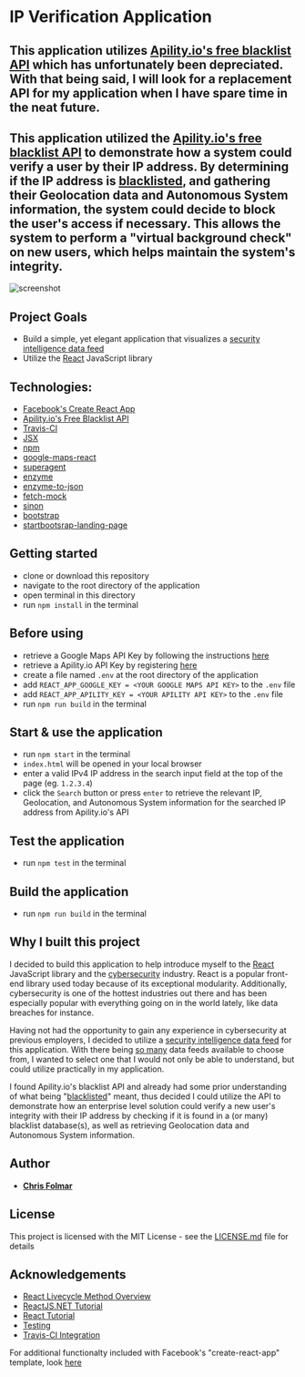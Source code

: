 # IP Verification Application 

## This application utilizes [Apility.io's free blacklist API](https://apility.io/) which has unfortunately been depreciated.  With that being said, I will look for a replacement API for my application when I have spare time in the neat future.  

## This application utilized the [Apility.io's free blacklist API](https://apility.io/) to demonstrate how a system could verify a user by their IP address. By determining if the IP address is [blacklisted](https://www.whatismyip.com/why-is-my-ip-blacklisted/), and gathering their Geolocation data and Autonomous System information, the system could decide to block the user's access if necessary.  This allows the system to perform a "virtual background check" on new users, which helps maintain the system's integrity.

![screenshot](https://github.com/clfolmar/travis-react-ipverifier/blob/master/application-screenshot.jpg)

## Project Goals
- Build a simple, yet elegant application that visualizes a [security intelligence data feed](https://whatis.techtarget.com/definition/threat-intelligence-feed)
- Utilize the [React](https://reactjs.org/) JavaScript library

## Technologies:
- [Facebook's Create React App](https://github.com/facebookincubator/create-react-app)
- [Apility.io's Free Blacklist API](https://apility.io/apidocs/)
- [Travis-CI](https://travis-ci.com/clfolmar/travis-react-ipverifier)
- [JSX](https://jsx.github.io/)
- [npm](https://github.com/npm/npm)
- [google-maps-react](https://www.npmjs.com/package/google-maps-react)
- [superagent](https://visionmedia.github.io/superagent/)
- [enzyme](https://github.com/airbnb/enzyme)
- [enzyme-to-json](https://github.com/adriantoine/enzyme-to-json)
- [fetch-mock](https://github.com/wheresrhys/fetch-mock)
- [sinon](http://sinonjs.org/)
- [bootstrap](https://getbootstrap.com/)
- [startbootsrap-landing-page](https://github.com/BlackrockDigital/startbootstrap-landing-page)

## Getting started
- clone or download this repository
- navigate to the root directory of the application
- open terminal in this directory
- run `npm install` in the terminal
## Before using
- retrieve a Google Maps API Key by following the instructions [here](https://developers.google.com/maps/documentation/javascript/get-api-key)
- retrieve a Apility.io API Key by registering [here](https://dashboard.apility.io/#/register)
- create a file named `.env` at the root directory of the application
- add `REACT_APP_GOOGLE_KEY = <YOUR GOOGLE MAPS API KEY>` to the `.env` file
- add `REACT_APP_APILITY_KEY = <YOUR APILITY API KEY>` to the `.env` file
- run `npm run build` in the terminal
## Start & use the application
- run `npm start` in the terminal
- `index.html` will be opened in your local browser
- enter a valid IPv4 IP address in the search input field at the top of the page (eg. `1.2.3.4`)
- click the `Search` button or press `enter` to retrieve the relevant IP, Geolocation, and Autonomous System information for the searched IP address from Apility.io's API
## Test the application
- run `npm test` in the terminal
## Build the application
- run `npm run build` in the terminal

## Why I built this project
I decided to build this application to help introduce myself to the [React](https://reactjs.org/) JavaScript library and the [cybersecurity](https://searchsecurity.techtarget.com/definition/cybersecurity) industry.  React is a popular front-end library used today because of its exceptional modularity.  Additionally, cybersecurity is one of the hottest industries out there and has been especially popular with everything going on in the world lately, like data breaches for instance.

Having not had the opportunity to gain any experience in cybersecurity at previous employers, I decided to utilize a [security intelligence data feed](https://whatis.techtarget.com/definition/threat-intelligence-feed) for this application.  With there being [so many](https://github.com/hslatman/awesome-threat-intelligence) data feeds available to choose from, I wanted to select one that I would not only be able to understand, but could utilize practically in my application.

I found Apility.io's blacklist API and already had some prior understanding of what being "[blacklisted](https://www.whatismyip.com/why-is-my-ip-blacklisted/)" meant, thus decided I could utilize the API to demonstrate how an enterprise level solution could verify a new user's integrity with their IP address by checking if it is found in a (or many) blacklist database(s), as well as retrieving Geolocation data and Autonomous System information.

## Author
- <strong>[Chris Folmar](https://www.linkedin.com/in/clfolmar/)</strong>

## License
This project is licensed with the MIT License - see the [LICENSE.md](https://github.com/clfolmar/travis-react-ipverifier/blob/master/LICENSE.md) file for details

## Acknowledgements
- [React Livecycle Method Overview](https://engineering.musefind.com/react-lifecycle-methods-how-and-when-to-use-them-2111a1b692b1)
- [ReactJS.NET Tutorial](https://reactjs.net/getting-started/tutorial_aspnet4.html)
- [React Tutorial](https://www.youtube.com/watch?v=N1J7Q1qJPQM&t=3s)
- [Testing](https://medium.com/wehkamp-techblog/unit-testing-your-react-application-with-jest-and-enzyme-81c5545cee45)
- [Travis-CI Integration](https://medium.com/@bezgachev/6-simple-steps-to-automatically-test-and-deploy-your-javascript-app-to-github-pages-c4c32a34bcb1)

For additional functionalty included with Facebook's "create-react-app" template, look [here](https://github.com/clfolmar/travis-react-ipverifier/blob/master/src/README.md)
